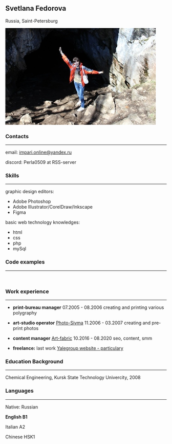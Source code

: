 ## Svetlana Fedorova

Russia, Saint-Petersburg

![The Ural mountains are beautiful!](https://github.com/Perla0509/rsschool-cv/blob/gh-pages/images/ural-small.jpg?raw=true)
### Contacts
___
email: <impari.online@yandex.ru>

discord: Perla0509 at RSS-server

### Skills
___
graphic design editors: 
- Adobe Photoshop
- Adobe Illustrator/CorelDraw/Inkscape
- Figma

basic web technology knowledges: 
- html
- css
- php
- mySql

### Code examples
___
``   ``
### Work experience
___
- **print-bureau manager** 07.2005 - 08.2006
  creating and printing various polygraphy 

- **art-studio operator** [Photo-Sivma](https://kursk.foto-sivma.ru/) 11.2006 - 03.2007
  creating and pre-print photos
  
- **content manager** [Art-fabric](http://art-fabric.ru) 10.2016 - 08.2020
  seo, content, smm
  
- **freelance:**
  last work [Yalegroup website - particulary](http://yalegroup.ru)


### Education Background
___
 Chemical Engineering, Kursk State Technology Univercity, 2008
### Languages
___
Native: Russian

**English B1**

Italian A2

Chinese HSK1